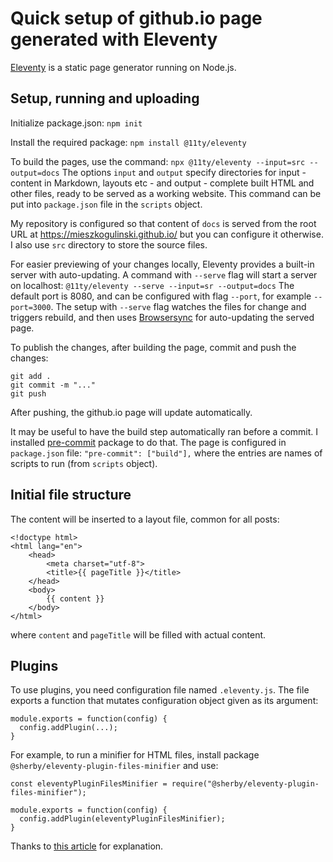 # Quick setup of github.io page generated with Eleventy

[Eleventy](https://www.11ty.dev/) is a static page generator running on Node.js.

## Setup, running and uploading
Initialize package.json:
`npm init`

Install the required package:
`npm install @11ty/eleventy`

To build the pages, use the command:
`npx @11ty/eleventy --input=src --output=docs`
The options `input` and `output` specify directories for input - content in Markdown, layouts etc - and output - complete built HTML and other files, ready to be served as a working website. This command can be put into `package.json` file in the `scripts` object.

My repository is configured so that content of `docs` is served from the root URL at https://mieszkogulinski.github.io/ but you can configure it otherwise. I also use `src` directory to store the source files.

For easier previewing of your changes locally, Eleventy provides a built-in server with auto-updating. A command with `--serve` flag will start a server on localhost:
`@11ty/eleventy --serve --input=sr --output=docs`
The default port is 8080, and can be configured with flag `--port`, for example `--port=3000`. The setup with `--serve` flag watches the files for change and triggers rebuild, and then uses [Browsersync](https://www.browsersync.io/) for auto-updating the served page.

To publish the changes, after building the page, commit and push the changes:
```
git add .
git commit -m "..."
git push
```
After pushing, the github.io page will update automatically.

It may be useful to have the build step automatically ran before a commit. I installed [pre-commit](https://www.npmjs.com/package/pre-commit) package to do that. The page is configured in `package.json` file: `"pre-commit": ["build"],` where the entries are names of scripts to run (from `scripts` object).

## Initial file structure
The content will be inserted to a layout file, common for all posts:
```
<!doctype html>
<html lang="en">
    <head>
        <meta charset="utf-8">
        <title>{{ pageTitle }}</title>
    </head>
    <body>
        {{ content }}
    </body>
</html>
```
where `content` and `pageTitle` will be filled with actual content.

## Plugins
To use plugins, you need configuration file named `.eleventy.js`.
The file exports a function that mutates configuration object given as its argument:
```
module.exports = function(config) {
  config.addPlugin(...);
}
```

For example, to run a minifier for HTML files, install package `@sherby/eleventy-plugin-files-minifier` and use:
```
const eleventyPluginFilesMinifier = require("@sherby/eleventy-plugin-files-minifier");

module.exports = function(config) {
  config.addPlugin(eleventyPluginFilesMinifier);
}
```
Thanks to [this article](https://www.benjaminrancourt.ca/how-to-minify-your-eleventy-build) for explanation.
